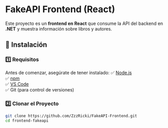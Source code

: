 # FakeAPI Frontend (React)

Este proyecto es un **frontend en React** que consume la API del backend en **.NET** y muestra información sobre libros y autores.

## 🚀 Instalación

### **1️⃣ Requisitos**
Antes de comenzar, asegúrate de tener instalado:
✅ [Node.js](https://nodejs.org/)  
✅ [npm](https://www.npmjs.com/)  
✅ [VS Code](https://code.visualstudio.com/)  
✅ Git (para control de versiones)  

### **2️⃣ Clonar el Proyecto**
```bash
git clone https://github.com/ZzzRicki/FakeAPI-Frontend.git
cd frontend-fakeapi
